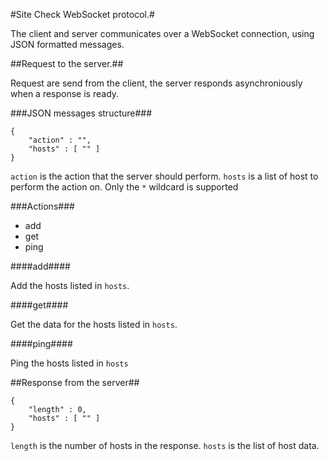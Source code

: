 #Site Check WebSocket protocol.#

The client and server communicates over a WebSocket connection, using JSON
formatted messages.

##Request to the server.##

Request are send from the client, the server responds asynchroniously when a
response is ready.

###JSON messages structure###

	{
		"action" : "",
		"hosts" : [ "" ]
	}
	
`action` is the action that the server should perform. `hosts` is a list of
host to perform the action on. Only the `*` wildcard is supported
	
###Actions###

 * add
 * get
 * ping
 
####add####

Add the hosts listed in `hosts`.
 
####get####

Get the data for the hosts listed in `hosts`.

####ping####

Ping the hosts listed in `hosts`

##Response from the server##

	{
		"length" : 0,
		"hosts" : [ "" ]
	}
  
`length` is the number of hosts in the response. `hosts` is the list of host
data.